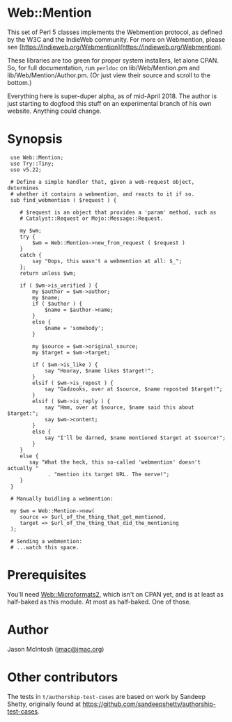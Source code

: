 # Web::Mention

This set of Perl 5 classes implements the Webmention protocol, as defined by the W3C and the IndieWeb community. For more on Webmention, please see [https://indieweb.org/Webmention](https://indieweb.org/Webmention).

These libraries are too green for proper system installers, let alone CPAN. So, for full documentation, run `perldoc` on lib/Web/Mention.pm and lib/Web/Mention/Author.pm. (Or just view their source and scroll to the bottom.)

Everything here is super-duper alpha, as of mid-April 2018. The author is just starting to dogfood this stuff on an experimental branch of his own website. Anything could change.

# Synopsis

```
 use Web::Mention;
 use Try::Tiny;
 use v5.22;

 # Define a simple handler that, given a web-request object, determines
 # whether it contains a webmention, and reacts to it if so.
 sub find_webmention ( $request ) {

    # $request is an object that provides a 'param' method, such as
    # Catalyst::Request or Mojo::Message::Request.
    
    my $wm;
    try {
        $wm = Web::Mention->new_from_request ( $request )
    }
    catch {
        say "Oops, this wasn't a webmention at all: $_";
    };
    return unless $wm;
 
    if ( $wm->is_verified ) {
        my $author = $wm->author;
        my $name;
        if ( $author ) {
            $name = $author->name;
        }
        else {
            $name = 'somebody';
        }

        my $source = $wm->original_source;
        my $target = $wm->target;

        if ( $wm->is_like ) {
            say "Hooray, $name likes $target!";
        }
        elsif ( $wm->is_repost ) {
            say "Gadzooks, over at $source, $name reposted $target!";
        }
        elsif ( $wm->is_reply ) {
            say "Hmm, over at $source, $name said this about $target:";
            say $wm->content;
        }
        else {
            say "I'll be darned, $name mentioned $target at $source!";
        }
    }
    else {
       say "What the heck, this so-called 'webmention' doesn't actually "
             . "mention its target URL. The nerve!";
    }
 }

 # Manually buidling a webmention:
 
 my $wm = Web::Mention->new(
    source => $url_of_the_thing_that_got_mentioned,
    target => $url_of_the_thing_that_did_the_mentioning
 );

 # Sending a webmention:
 # ...watch this space.

```

# Prerequisites

You'll need <a href="https://github.com/jmacdotorg/microformats2-perl">Web::Microformats2</a>, which isn't on CPAN yet, and is at least as half-baked as this module. At most as half-baked. One of those.

# Author

Jason McIntosh (jmac@jmac.org)

# Other contributors

The tests in `t/authorship-test-cases` are based on work by Sandeep Shetty, originally found at https://github.com/sandeepshetty/authorship-test-cases.